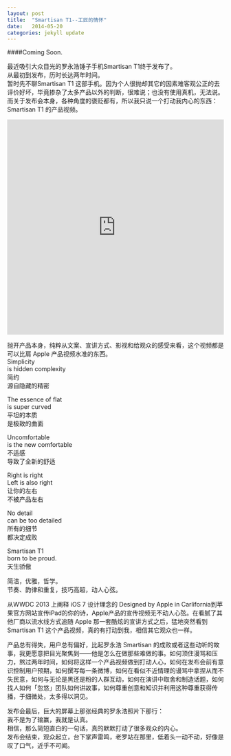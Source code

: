 ```yaml
---
layout: post
title:  "Smartisan T1--工匠的情怀"
date:   2014-05-20
categories: jekyll update
---
```

####Coming Soon.

最近吸引大众目光的罗永浩锤子手机Smartisan T1终于发布了。     
从最初到发布，历时长达两年时间。      
暂时先不聊Smartisan T1 这部手机。因为个人很抛却其它的因素难客观公正的去评价好坏，毕竟掺杂了太多产品以外的判断，很难说；也没有使用真机，无法说。而关于发布会本身，各种角度的褒贬都有，所以我只说一个打动我内心的东西：Smartisan T1 的产品视频。     

<iframe height=500 width=100% src="http://player.youku.com/embed/XNzE0NjA3NDA4" frameborder=0 allowfullscreen></iframe>  
  
抛开产品本身，纯粹从文案、宣讲方式、影视和给观众的感受来看，这个视频都是可以比肩 Apple 产品视频水准的东西。     
Simplicity    
is hidden complexity     
简约     
源自隐藏的精密

The essence of flat     
is super curved     
平坦的本质    
是极致的曲面

Uncomfortable     
is the new comfortable     
不适感     
导致了全新的舒适

Right is right      
Left is also right     
让你的左右    
不被产品左右

No detail     
can be too detailed     
所有的细节     
都决定成败

Smartisan T1     
born to be proud.     
天生骄傲

简洁，优雅，哲学。     
节奏、韵律和重复，技巧高超，动人心弦。

从WWDC 2013 上阐释 iOS 7 设计理念的 Designed by Apple in Carlifornia到苹果官方网站宣传iPad的你的诗，Apple产品的宣传视频无不动人心弦。在看腻了其他厂商以流水线方式追随 Apple 那一套酷炫的宣讲方式之后，猛地突然看到 Smartisan T1 这个产品视频，真的有打动到我，相信其它观众也一样。

产品总有得失，用户总有偏好，比起罗永浩 Smartisan 的成败或者这些动听的故事，我更愿意把目光聚焦到——他是怎么在做那些难做的事。如何顶住漫骂和压力，熬过两年时间，如何将这样一个产品视频做到打动人心，如何在发布会前有意识控制用户预期，如何撰写每一条微博，如何在看似不近情理的谩骂中拿捏从而不失民意，如何与无论是黑还是粉的人群互动，如何在演讲中取舍和制造话题，如何找人如何「忽悠」团队如何讲故事，如何尊重创意和知识并利用这种尊重获得传播，于细微处，太多得以洞见。

发布会最后，巨大的屏幕上那张经典的罗永浩照片下那行：     
我不是为了输赢，我就是认真。      
相信，那么简短直白的一句话，真的默默打动了很多观众的内心。      
发布会结束，观众起立，台下掌声雷鸣，老罗站在那里，低着头一动不动，好像是叹了口气，近乎不可闻。
  